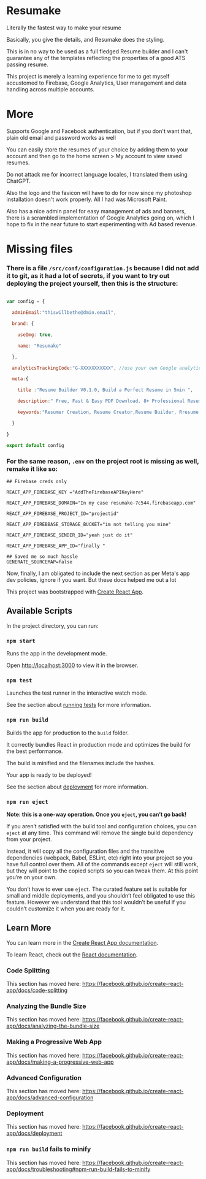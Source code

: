 # Resumake

Literally the fastest way to make your resume

Basically, you give the details, and Resumake does the styling.

This is in no way to be used as a full fledged Resume builder and I can't guarantee any of the templates reflecting the properties of a good ATS passing resume.

This project is merely a learning experience for me to get myself accustomed to Firebase, Google Analytics, User management and data handling across multiple accounts.

# More

Supports Google and Facebook authentication, but if you don't want that, plain old email and password works as well

You can easily store the resumes of your choice by adding them to your account and then go to the home screen > My account to view saved resumes.

Do not attack me for incorrect language locales, I translated them using ChatGPT.

Also the logo and the favicon will have to do for now since my photoshop installation doesn't work properly. All I had was Microsoft Paint.

Also has a nice admin panel for easy management of ads and banners, there is a scrambled implementation of Google Analytics going on, which I hope to fix in the near future to start experimenting with Ad based revenue.

# Missing files

### There is a file `/src/conf/configuration.js` because I did not add it to git, as it had a lot of secrets, if you want to try out deploying the project yourself, then this is the structure:

```js

var config = {

  adminEmail:"thiswillbethe@dmin.email",

  brand: {

    useImg: true,

    name: "Resumake"

  },

  analyticsTrackingCode:"G-XXXXXXXXXXX", //use your own Google analytics tracking code

  meta:{

    title :"Resume Builder V0.1.0, Build a Perfect Resume in 5min ",

    description:" Free, Fast & Easy PDF Download. 8+ Professional Resume Templates to Get You Hired Today! Stop Struggling With Word! Choose a Resume Template and Create Your Resume in 5 Minutes.",

    keywords:"Resumer Creation, Resume Creator,Resume Builder, Rresume Template, Cv Builder."

  }

}

export default config

```

### For the same reason, `.env` on the project root is missing as well, remake it like so:

```
## Firebase creds only

REACT_APP_FIREBASE_KEY ="AddTheFirebaseAPIKeyHere"

REACT_APP_FIREBASE_DOMAIN="In my case resumake-7c544.firebaseapp.com"

REACT_APP_FIREBASE_PROJECT_ID="projectid"

REACT_APP_FIREBBASE_STORAGE_BUCKET="im not telling you mine"

REACT_APP_FIREBASE_SENDER_ID="yeah just do it"

REACT_APP_FIREBASE_APP_ID="finally "

## Saved me so much hassle
GENERATE_SOURCEMAP=false
```


Now, finally, I am obligated to include the next section as per Meta's app dev policies, ignore if you want.
But these docs helped me out a lot

This project was bootstrapped with [Create React App](https://github.com/facebook/create-react-app).

## Available Scripts

In the project directory, you can run:

### `npm start`

Runs the app in the development mode.<br />

Open [http://localhost:3000](http://localhost:3000) to view it in the browser.

### `npm test`

Launches the test runner in the interactive watch mode.<br />

See the section about [running tests](https://facebook.github.io/create-react-app/docs/running-tests) for more information.

### `npm run build`

Builds the app for production to the `build` folder.<br />

It correctly bundles React in production mode and optimizes the build for the best performance.

The build is minified and the filenames include the hashes.<br />

Your app is ready to be deployed!

See the section about [deployment](https://facebook.github.io/create-react-app/docs/deployment) for more information.

### `npm run eject`

**Note: this is a one-way operation. Once you `eject`, you can’t go back!**

If you aren’t satisfied with the build tool and configuration choices, you can `eject` at any time. This command will remove the single build dependency from your project.

Instead, it will copy all the configuration files and the transitive dependencies (webpack, Babel, ESLint, etc) right into your project so you have full control over them. All of the commands except `eject` will still work, but they will point to the copied scripts so you can tweak them. At this point you’re on your own.

You don’t have to ever use `eject`. The curated feature set is suitable for small and middle deployments, and you shouldn’t feel obligated to use this feature. However we understand that this tool wouldn’t be useful if you couldn’t customize it when you are ready for it.

## Learn More


You can learn more in the [Create React App documentation](https://facebook.github.io/create-react-app/docs/getting-started).  

To learn React, check out the [React documentation](https://reactjs.org/).  

### Code Splitting

This section has moved here: https://facebook.github.io/create-react-app/docs/code-splitting

### Analyzing the Bundle Size

This section has moved here: https://facebook.github.io/create-react-app/docs/analyzing-the-bundle-size

### Making a Progressive Web App

This section has moved here: https://facebook.github.io/create-react-app/docs/making-a-progressive-web-app

### Advanced Configuration

This section has moved here: https://facebook.github.io/create-react-app/docs/advanced-configuration

### Deployment

This section has moved here: https://facebook.github.io/create-react-app/docs/deployment

### `npm run build` fails to minify

This section has moved here: https://facebook.github.io/create-react-app/docs/troubleshooting#npm-run-build-fails-to-minify